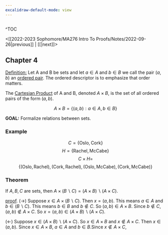 ```yaml
---
excalidraw-default-mode: view
---
```



```toc

```

^TOC

<[[2022-2023 Sophomore/MA276 Intro To Proofs/Notes/2022-09-26|previous]] | [[|next]]>

## Chapter 4

<u>Definition:</u> Let A and B be sets and let $a\in A$ and $b \in B$ we call the pair $(a,b)$ an <u>ordered pair</u>. The ordered descriptor is to emphasize that order matters.

The <u>Cartesian Product</u> of A and B, denoted $A\times B$, is the set of all ordered pairs of the form $(a,b)$.

$$A\times B = \{(a,b): a \in A, b \in B\}$$

**GOAL:** Formalize relations between sets.

### Example

$$C = \{\text{Oslo}, \text{Cork}\}$$
$$H = \{\text{Rachel}, \text{McCabe}\}$$
$$C\times H = $$
$$\{(\text{Oslo},\text{Rachel}),(\text{Cork}, \text{Rachel}),(\text{Oslo},\text{McCabe}),(\text{Cork},\text{McCabe})\}$$


### Theorem

If $A,B,C$ are sets, then $A\times(B\backslash C) = (A\times B)\backslash(A\times C)$.

<u>proof</u>. $(\to)$ Suppose $x\in A \times (B\backslash C)$. Then $x=(a,b)$. This means $a\in A$ and $b \in (B\backslash C)$. This means $b \in B$ and $b \notin C$. So $(a,b) \in A\times B$. Since $b \notin C$, $(a,b)\notin A\times C$. So $x = (a,b)\in(A\times B)\backslash(A\times C)$.


$(\leftarrow)$ Suppose $x \in (A\times B)\backslash (A\times C)$. So $x \in A\times B$ and $x \notin A\times C$. Then $x \in (a,b)$. Since $x \in A\times B$, $a \in A$ and $b \in B$.Since $x \notin A\times C$,
